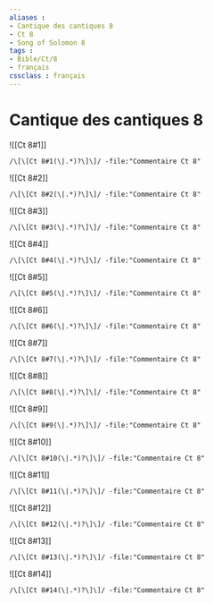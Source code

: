 ```yaml
---
aliases : 
- Cantique des cantiques 8
- Ct 8
- Song of Solomon 8
tags : 
- Bible/Ct/8
- français
cssclass : français
---
```


# Cantique des cantiques 8

![[Ct 8#1]]

```query
/\[\[Ct 8#1(\|.*)?\]\]/ -file:"Commentaire Ct 8"
```

![[Ct 8#2]]

```query
/\[\[Ct 8#2(\|.*)?\]\]/ -file:"Commentaire Ct 8"
```

![[Ct 8#3]]

```query
/\[\[Ct 8#3(\|.*)?\]\]/ -file:"Commentaire Ct 8"
```

![[Ct 8#4]]

```query
/\[\[Ct 8#4(\|.*)?\]\]/ -file:"Commentaire Ct 8"
```

![[Ct 8#5]]

```query
/\[\[Ct 8#5(\|.*)?\]\]/ -file:"Commentaire Ct 8"
```

![[Ct 8#6]]

```query
/\[\[Ct 8#6(\|.*)?\]\]/ -file:"Commentaire Ct 8"
```

![[Ct 8#7]]

```query
/\[\[Ct 8#7(\|.*)?\]\]/ -file:"Commentaire Ct 8"
```

![[Ct 8#8]]

```query
/\[\[Ct 8#8(\|.*)?\]\]/ -file:"Commentaire Ct 8"
```

![[Ct 8#9]]

```query
/\[\[Ct 8#9(\|.*)?\]\]/ -file:"Commentaire Ct 8"
```

![[Ct 8#10]]

```query
/\[\[Ct 8#10(\|.*)?\]\]/ -file:"Commentaire Ct 8"
```

![[Ct 8#11]]

```query
/\[\[Ct 8#11(\|.*)?\]\]/ -file:"Commentaire Ct 8"
```

![[Ct 8#12]]

```query
/\[\[Ct 8#12(\|.*)?\]\]/ -file:"Commentaire Ct 8"
```

![[Ct 8#13]]

```query
/\[\[Ct 8#13(\|.*)?\]\]/ -file:"Commentaire Ct 8"
```

![[Ct 8#14]]

```query
/\[\[Ct 8#14(\|.*)?\]\]/ -file:"Commentaire Ct 8"
```

